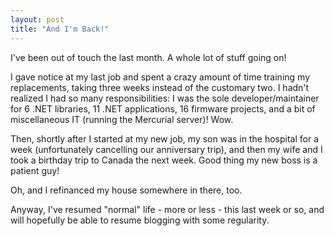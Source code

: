 ```yaml
---
layout: post
title: "And I'm Back!"
---
```

I've been out of touch the last month. A whole lot of stuff going on!



I gave notice at my last job and spent a crazy amount of time training my replacements, taking three weeks instead of the customary two. I hadn't realized I had so many responsibilities: I was the sole developer/maintainer for 6 .NET libraries, 11 .NET applications, 16 firmware projects, and a bit of miscellaneous IT (running the Mercurial server)! Wow.



Then, shortly after I started at my new job, my son was in the hospital for a week (unfortunately cancelling our anniversary trip), and then my wife and I took a birthday trip to Canada the next week. Good thing my new boss is a patient guy!



Oh, and I refinanced my house somewhere in there, too.



Anyway, I've resumed "normal" life - more or less - this last week or so, and will hopefully be able to resume blogging with some regularity.

